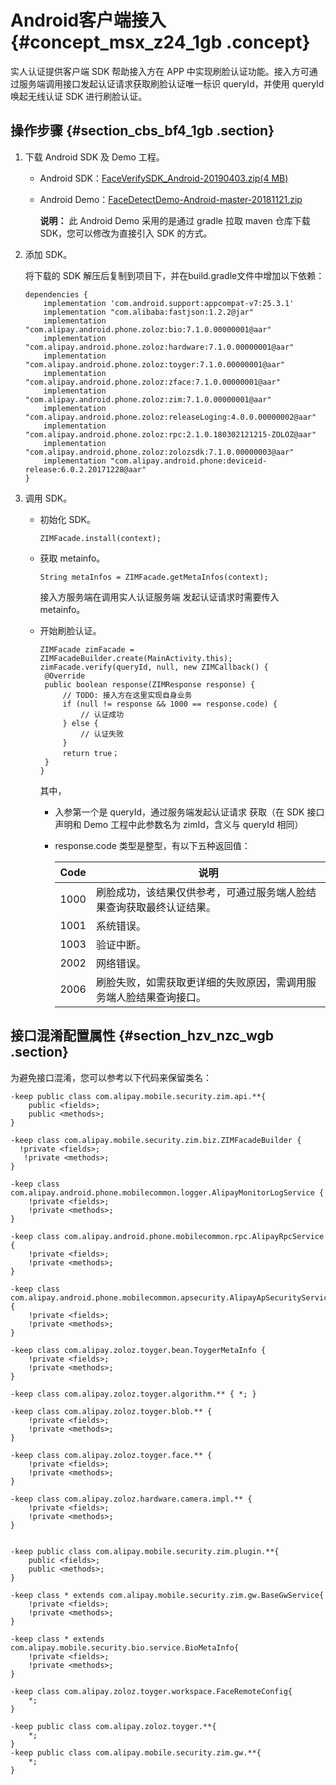 # Android客户端接入 {#concept_msx_z24_1gb .concept}

实人认证提供客户端 SDK 帮助接入方在 APP 中实现刷脸认证功能。接入方可通过服务端调用接口发起认证请求获取刷脸认证唯一标识 queryId，并使用 queryId 唤起无线认证 SDK 进行刷脸认证。

## 操作步骤 {#section_cbs_bf4_1gb .section}

1.  下载 Android SDK 及 Demo 工程。
    -   Android SDK：[FaceVerifySDK\_Android-20190403.zip\(4 MB\)](http://docs-aliyun.cn-hangzhou.oss.aliyun-inc.com/assets/attach/113697/cn_zh/1554788402387/FaceVerifySDK_Android-20190403.zip)
    -   Android Demo：[FaceDetectDemo-Android-master-20181121.zip](http://docs-aliyun.cn-hangzhou.oss.aliyun-inc.com/assets/attach/97845/cn_zh/1542875137254/FaceDetectDemo-Android-master-20181121.zip)

        **说明：** 此 Android Demo 采用的是通过 gradle 拉取 maven 仓库下载 SDK，您可以修改为直接引入 SDK 的方式。

2.  添加 SDK。

    将下载的 SDK 解压后复制到项目下，并在build.gradle文件中增加以下依赖：

    ```
    dependencies {
        implementation 'com.android.support:appcompat-v7:25.3.1'
        implementation "com.alibaba:fastjson:1.2.2@jar"
        implementation "com.alipay.android.phone.zoloz:bio:7.1.0.00000001@aar"
        implementation "com.alipay.android.phone.zoloz:hardware:7.1.0.00000001@aar"
        implementation "com.alipay.android.phone.zoloz:toyger:7.1.0.00000001@aar"
        implementation "com.alipay.android.phone.zoloz:zface:7.1.0.00000001@aar"
        implementation "com.alipay.android.phone.zoloz:zim:7.1.0.00000001@aar"
        implementation "com.alipay.android.phone.zoloz:releaseLoging:4.0.0.00000002@aar"
        implementation "com.alipay.android.phone.zoloz:rpc:2.1.0.180302121215-ZOLOZ@aar"
        implementation "com.alipay.android.phone.zoloz:zolozsdk:7.1.0.00000003@aar"
        implementation "com.alipay.android.phone:deviceid-release:6.0.2.20171228@aar"
    }
    ```

3.  调用 SDK。
    -   初始化 SDK。

        ```
        ZIMFacade.install(context);
        ```

    -   获取 metainfo。

        ```
        String metaInfos = ZIMFacade.getMetaInfos(context);
        ```

        接入方服务端在调用实人认证服务端 发起认证请求时需要传入 metainfo。

    -   开始刷脸认证。

        ```
        ZIMFacade zimFacade = ZIMFacadeBuilder.create(MainActivity.this);
        zimFacade.verify(queryId, null, new ZIMCallback() {
         @Override
         public boolean response(ZIMResponse response) {
             // TODO: 接入方在这里实现自身业务
             if (null != response && 1000 == response.code) {
                 // 认证成功
             } else {
                 // 认证失败
             }
             return true；
         }
        }
        ```

        其中，

        -   入参第一个是 queryId，通过服务端发起认证请求 获取（在 SDK 接口声明和 Demo 工程中此参数名为 zimId，含义与 queryId 相同）
        -   response.code 类型是整型，有以下五种返回值：

            |Code|说明|
            |----|--|
            |1000|刷脸成功，该结果仅供参考，可通过服务端人脸结果查询获取最终认证结果。|
            |1001|系统错误。|
            |1003|验证中断。|
            |2002|网络错误。|
            |2006|刷脸失败，如需获取更详细的失败原因，需调用服务端人脸结果查询接口。|


## **接口混淆配置属性** {#section_hzv_nzc_wgb .section}

为避免接口混淆，您可以参考以下代码来保留类名：

```
-keep public class com.alipay.mobile.security.zim.api.**{
    public <fields>;
    public <methods>;
}
 
-keep class com.alipay.mobile.security.zim.biz.ZIMFacadeBuilder {
  !private <fields>;
   !private <methods>;
}
 
-keep class com.alipay.android.phone.mobilecommon.logger.AlipayMonitorLogService {
    !private <fields>;
    !private <methods>;
}
 
-keep class com.alipay.android.phone.mobilecommon.rpc.AlipayRpcService {
    !private <fields>;
    !private <methods>;
}
 
-keep class com.alipay.android.phone.mobilecommon.apsecurity.AlipayApSecurityService {
    !private <fields>;
    !private <methods>;
}
 
-keep class com.alipay.zoloz.toyger.bean.ToygerMetaInfo {
    !private <fields>;
    !private <methods>;
}
 
-keep class com.alipay.zoloz.toyger.algorithm.** { *; }
 
-keep class com.alipay.zoloz.toyger.blob.** {
    !private <fields>;
    !private <methods>;
}
 
-keep class com.alipay.zoloz.toyger.face.** {
    !private <fields>;
    !private <methods>;
}
 
-keep class com.alipay.zoloz.hardware.camera.impl.** {
    !private <fields>;
    !private <methods>;
}
 
 
-keep public class com.alipay.mobile.security.zim.plugin.**{
    public <fields>;
    public <methods>;
}
 
-keep class * extends com.alipay.mobile.security.zim.gw.BaseGwService{
    !private <fields>;
    !private <methods>;
}
 
-keep class * extends com.alipay.mobile.security.bio.service.BioMetaInfo{
    !private <fields>;
    !private <methods>;
}
 
-keep class com.alipay.zoloz.toyger.workspace.FaceRemoteConfig{
    *;
}
 
-keep public class com.alipay.zoloz.toyger.**{
    *;
}
-keep public class com.alipay.mobile.security.zim.gw.**{
    *;
}


```

